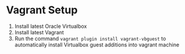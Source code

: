 # Vagrant Setup

1. Install latest Oracle Virtualbox
2. Install latest Vagrant
3. Run the command <code>vagrant plugin install vagrant-vbguest</code> to automatically install Virtualbox guest additions into vagrant machine
